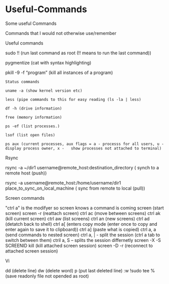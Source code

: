 # Useful-Commands
Some useful Commands

Commands that I would not otherwise use/remember 


Useful commands


sudo !! (run last command as root (!! means to run the last command))

pygmentize (cat with syntax highlighting)

pkill -9 -f “program” (kill all instances of a program)



	Status commands

	uname -a (show kernel version etc)

	less (pipe commands to this for easy reading (ls -la | less)

	df -h (drive information)

	free (memory information)

	ps -ef (list processes.)

	lsof (list open files)

	ps aux (current processes, aux flags = a - processs for all users, u - display process owner, x - 	show processes not attached to terminal)





Rsync


rsync -a ~/dir1 username@remote_host:destination_directory ( synch to a remote host (push))

rsync -a username@remote_host:/home/username/dir1 place_to_sync_on_local_machine ( sync 
from remote to local (pull))

Screen commands


"ctrl a"  is the modifyer so screen knows a command is coming
screen (start screen)
screen -r  (reattach screen)
ctrl ac  (move between screens)
ctrl ak (kill current screen)
ctrl aw (list screens)
ctrl an (new screens)
ctrl ad (detatch back to shell)
ctrl a[ (enters copy mode (enter once to copy and enter again to save it to clipboard))
ctrl a] (paste what is copied)
ctrl a,  a  (send commands to nested screen) 
ctrl a, | - split the session (ctrl a tab to switch between them)
ctril a, S – splits the session differnetly
screen -X -S SCREENID kill (kill attached screen session)
screen -D -r  (reconnect to attached screen session)


Vi


dd  (delete line)
dw (delete word)
p  (put last deleted line)
:w !sudo tee %  (save readonly file not opended as root)
